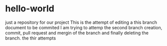 # hello-world
just a repository for our project
This is the attempt of editing a this branch document to be commited
I am trying to attemp the second branch creation, commit, pull request and mergin of the branch and finally deleting the branch.
the thir attempts
